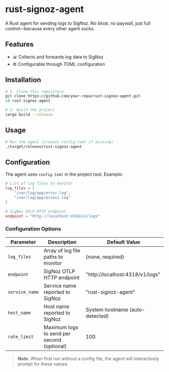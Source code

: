 # rust-signoz-agent

A Rust agent for sending logs to SigNoz.
No bloat, no paywall, just full control—because every other agent sucks.

## Features

- 📊 Collects and forwards log data to SigNoz
- ⚙️ Configurable through TOML configuration

## Installation

```bash
# 1. Clone this repository
git clone https://github.com/your-repo/rust-signoz-agent.git
cd rust-signoz-agent

# 2. Build the project
cargo build --release
```

## Usage

```bash
# Run the agent (creates config.toml if missing)
./target/release/rust-signoz-agent
```

## Configuration

The agent uses `config.toml` in the project root. Example:

```toml
# List of log files to monitor
log_files = [
    "/var/log/app/error.log",
    "/var/log/app/access.log"
]

# SigNoz OTLP HTTP endpoint
endpoint = "http://localhost:4318/v1/logs"
```

### Configuration Options

| Parameter       | Description                                  | Default Value                      |
|-----------------|----------------------------------------------|------------------------------------|
| `log_files`     | Array of log file paths to monitor           | (none, required)                   |
| `endpoint`      | SigNoz OTLP HTTP endpoint                    | "http://localhost:4318/v1/logs"    |
| `service_name`  | Service name reported to SigNoz              | "rust-signoz-agent"                |
| `host_name`     | Host name reported to SigNoz                 | System hostname (auto-detected)    |
| `rate_limit`    | Maximum logs to send per second (optional)   | 100                                |

> **Note**: When first run without a config file, the agent will interactively prompt for these values.
